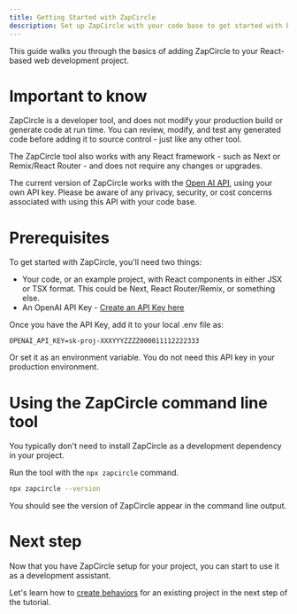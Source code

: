 ```yaml
---
title: Getting Started with ZapCircle
description: Set up ZapCircle with your code base to get started with behavior-driven development
---
```


This guide walks you through the basics of adding ZapCircle to your React-based web development project.

# Important to know

ZapCircle is a developer tool, and does not modify your production build or generate code at run time. You can review, modify, and test any generated code before adding it to source control - just like any other tool.

The ZapCircle tool also works with any React framework - such as Next or Remix/React Router - and does not require any changes or upgrades.

The current version of ZapCircle works with the [Open AI API](https://platform.openai.com/docs/overview), using your own API key. Please be aware of any privacy, security, or cost concerns associated with using this API with your code base.

# Prerequisites

To get started with ZapCircle, you'll need two things:
* Your code, or an example project, with React components in either JSX or TSX format. This could be Next, React Router/Remix, or something else.
* An OpenAI API Key - [Create an API Key here](https://platform.openai.com/api-keys)

Once you have the API Key, add it to your local .env file as:

```
OPENAI_API_KEY=sk-proj-XXXYYYZZZZ000011112222333
```

Or set it as an environment variable. You do not need this API key in your production environment.

# Using the ZapCircle command line tool

You typically don't need to install ZapCircle as a development dependency in your project.

Run the tool with the `npx zapcircle` command.

```bash
npx zapcircle --version
```

You should see the version of ZapCircle appear in the command line output.

# Next step

Now that you have ZapCircle setup for your project, you can start to use it as a development assistant.

Let's learn how to [create behaviors](/guides/create-behaviors) for an existing project in the next step of the tutorial.